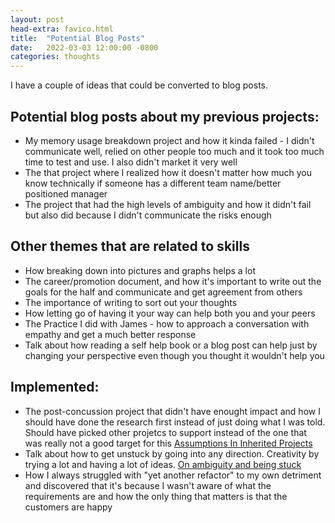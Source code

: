 ```yaml
---
layout: post
head-extra: favico.html
title:  "Potential Blog Posts"
date:   2022-03-03 12:00:00 -0800
categories: thoughts
---
```

I have a couple of ideas that could be converted to blog posts.

## Potential blog posts about my previous projects:
- My memory usage breakdown project and how it kinda failed - I didn't communicate well, relied on other people too much and it took too much time to test and use. I also didn't market it very well
- The that project where I realized how it doesn't matter how much you know technically if someone has a different team name/better positioned manager
- The project that had the high levels of ambiguity and how it didn't fail but also did because I didn't communicate the risks enough

## Other themes that are related to skills
- How breaking down into pictures and graphs helps a lot
- The career/promotion document, and how it's important to write out the goals for the half and communicate and get agreement from others
- The importance of writing to sort out your thoughts
- How letting go of having it your way can help both you and your peers
- The Practice I did with James - how to approach a conversation with empathy and get a much better response
- Talk about how reading a self help book or a blog post can help just by changing your perspective even though you thought it wouldn't help you

## Implemented:
- The post-concussion project that didn't have enought impact and how I should have done the research first instead of just doing what I was told.
 Should have picked other projetcs to support instead of the one that was really not a good target for this [Assumptions In Inherited Projects](/thoughts/2022/04/22/undocumented-assumptions.html)
- Talk about how to get unstuck by going into any direction. Creativity by trying a lot and having a lot of ideas. [On ambiguity and being stuck](/thoughts/2022/02/27/creativity.html)
- How I always struggled with "yet another refactor" to my own detriment and discovered that it's because I wasn't aware of what the requirements are and how the only thing that matters is that the customers are happy
